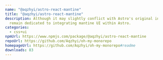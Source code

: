 ```yaml
---
name: "@aqzhyi/astro-react-mantine"
title: "@aqzhyi/astro-react-mantine"
description: Although it may slightly conflict with Astro's original intent, you
  remain dedicated to integrating mantine UI within Astro.
categories:
  - css+ui
npmUrl: https://www.npmjs.com/package/@aqzhyi/astro-react-mantine
repoUrl: https://github.com/Aqzhyi/oh-my-monorepo
homepageUrl: https://github.com/Aqzhyi/oh-my-monorepo#readme
downloads: 83
---
```

